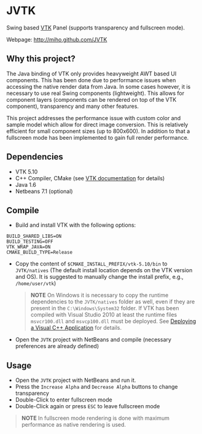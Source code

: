JVTK
====

Swing based [VTK](http://www.vtk.org/) Panel (supports transparency and fullscreen mode).

Webpage: http://miho.github.com/JVTK

## Why this project?

The Java binding of VTK only provides heavyweight AWT based UI components. This has been done due to performance
issues when accessing the native render data from Java. In some cases however, it is necessary to use real Swing components
(lightweight). This allows for component layers (components can be rendered on top of the VTK component),
transparency and many other features.

This project addresses the performance issue with custom color and sample model which allow for direct image conversion.
This is relatively efficient for small component sizes (up to 800x600). In addition to that a fullscreen mode has been implemented to gain full render performance.

## Dependencies

- VTK 5.10
- C++ Compiler, CMake (see [VTK documentation](http://www.vtk.org/Wiki/VTK#Building_VTK) for details)
- Java 1.6
- Netbeans 7.1 (optional)

## Compile

- Build and install VTK with the following options:

```
BUILD_SHARED_LIBS=ON
BUILD_TESTING=OFF
VTK_WRAP_JAVA=ON
CMAKE_BUILD_TYPE=Release
```

- Copy the content of `$CMAKE_INSTALL_PREFIX/vtk-5.10/bin` to `JVTK/natives` (The default install location depends
  on the VTK version and OS). It is suggested to manually change the install prefix, e.g., `/home/user/vtk`)
  > **NOTE**
  > On Windows it is necessary to copy the runtime dependencies to the `JVTK/natives` folder as well, even if they are
  > present in the `C:\Windows\System32` folder. If VTK has been compiled with Visual Studio 2010 at least the
  > runtime files `msvcr100.dll` and `msvcp100.dll` must be deployed.
  > See [Deploying a Visual C++ Application](http://msdn.microsoft.com/en-us/library/dd293565.aspx) for details.

- Open the `JVTK` project with NetBeans and compile (necessary preferences are already defined)


## Usage

- Open the `JVTK` project with NetBeans and run it.
- Press the `Increase Alpha` and `Decrease Alpha` buttons to change transparency
- Double-Click to enter fullscreen mode
- Double-Click again or press `ESC` to leave fullscreen mode

> **NOTE**
> In fullscreen mode rendering is done with maximum performance as native rendering is used.
